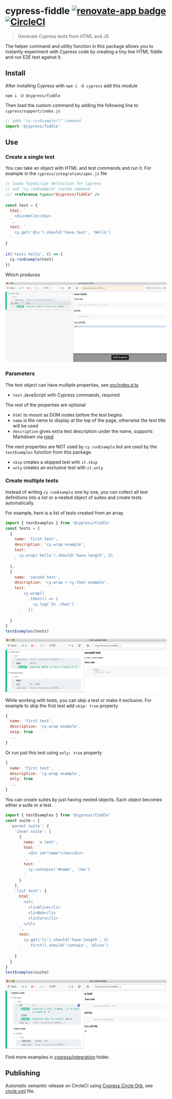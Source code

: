 # cypress-fiddle [![renovate-app badge][renovate-badge]][renovate-app] [![CircleCI](https://circleci.com/gh/cypress-io/cypress-fiddle/tree/master.svg?style=svg)](https://circleci.com/gh/cypress-io/cypress-fiddle/tree/master)
> Generate Cypress tests from HTML and JS

The helper command and utility function in this package allows you to instantly experiment with Cypress code by creating a tiny live HTML fiddle and run E2E test against it.

## Install

After installing Cypress with `npm i -D cypress` add this module

```shell
npm i -D @cypress/fiddle
```

Then load the custom command by adding the following line to `cypress/support/index.js`

```js
// adds "cy.runExample()" command
import '@cypress/fiddle'
```

## Use

### Create a single test

You can take an object with HTML and test commands and run it. For example in the `cypress/integration/spec.js` file

```js
// loads TypeScript definition for Cypress
// and "cy.runExample" custom command
/// <reference types="@cypress/fiddle" />

const test = {
  html: `
    <div>Hello</div>
  `,
  test: `
    cy.get('div').should('have.text', 'Hello')
  `
}

it('tests hello', () => {
  cy.runExample(test)
})
```

Which produces

![runExample test](images/runExample.png)

### Parameters

The test object can have multiple properties, see [src/index.d.ts](src/index.d.ts)

- `test` JavaScript with Cypress commands, required

The rest of the properties are optional

- `html` to mount as DOM nodes before the test begins
- `name` is the name to display at the top of the page, otherwise the test title will be used
- `description` gives extra test description under the name, supports Markdown via [nmd](https://github.com/Holixus/nano-markdown)

The next properties are NOT used by `cy.runExample` but are used by the `testExamples` function from this package.

- `skip` creates a skipped test with `it.skip`
- `only` creates an exclusive test with `it.only`

### Create multiple tests

Instead of writing `cy.runExample` one by one, you can collect all test definitions into a list or a nested object of suites and create tests automatically.

For example, here is a list of tests created from an array

```js
import { testExamples } from '@cypress/fiddle'
const tests = [
  {
    name: 'first test',
    description: 'cy.wrap example',
    test: `
      cy.wrap('hello').should('have.length', 5)
    `
  },
  {
    name: 'second test',
    description: 'cy.wrap + cy.then example',
    test: `
        cy.wrap()
          .then(() => {
            cy.log('In .then')
          })
      `
  }
]
testExamples(tests)
```

![List of tests](images/list.png)

While working with tests, you can skip a test or make it exclusive. For example to skip the first test add `skip: true` property

```js
{
  name: 'first test',
  description: 'cy.wrap example',
  skip: true
  ...
}
```

Or run just this test using `only: true` property

```js
{
  name: 'first test',
  description: 'cy.wrap example',
  only: true
  ...
}
```

You can create suites by just having nested objects. Each object becomes either a suite or a test.

```js
import { testExamples } from '@cypress/fiddle'
const suite = {
  'parent suite': {
    'inner suite': [
      {
        name: 'a test',
        html: `
          <div id="name">Joe</div>
        `,
        test: `
          cy.contains('#name', 'Joe')
        `
      }
    ],
    'list test': {
      html: `
        <ul>
          <li>Alice</li>
          <li>Bob</li>
          <li>Cory</li>
        </ul>
      `,
      test: `
        cy.get('li').should('have.length', 3)
          .first().should('contain', 'Alice')
      `
    }
  }
}
testExamples(suite)
```

![Tree of tests](images/tree.png)

Find more examples in [cypress/integration](cypress/integration) folder.

## Publishing

Automatic semantic release on CircleCI using [Cypress Circle Orb](https://github.com/cypress-io/circleci-orb), see [circle.yml](circle.yml) file.

[renovate-badge]: https://img.shields.io/badge/renovate-app-blue.svg
[renovate-app]: https://renovateapp.com/

